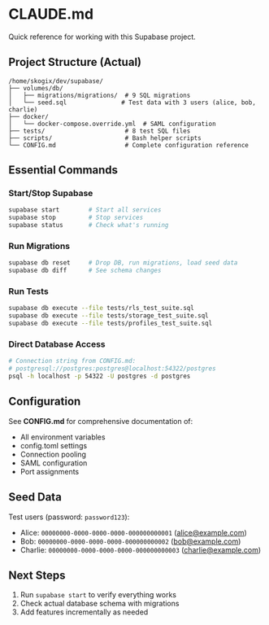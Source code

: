 # CLAUDE.md

Quick reference for working with this Supabase project.

## Project Structure (Actual)

```
/home/skogix/dev/supabase/
├── volumes/db/
│   ├── migrations/migrations/  # 9 SQL migrations
│   └── seed.sql               # Test data with 3 users (alice, bob, charlie)
├── docker/
│   └── docker-compose.override.yml  # SAML configuration
├── tests/                      # 8 test SQL files
├── scripts/                    # Bash helper scripts
└── CONFIG.md                   # Complete configuration reference
```

## Essential Commands

### Start/Stop Supabase
```bash
supabase start        # Start all services
supabase stop         # Stop services
supabase status       # Check what's running
```

### Run Migrations
```bash
supabase db reset     # Drop DB, run migrations, load seed data
supabase db diff      # See schema changes
```

### Run Tests
```bash
supabase db execute --file tests/rls_test_suite.sql
supabase db execute --file tests/storage_test_suite.sql
supabase db execute --file tests/profiles_test_suite.sql
```

### Direct Database Access
```bash
# Connection string from CONFIG.md:
# postgresql://postgres:postgres@localhost:54322/postgres
psql -h localhost -p 54322 -U postgres -d postgres
```

## Configuration

See **CONFIG.md** for comprehensive documentation of:
- All environment variables
- config.toml settings
- Connection pooling
- SAML configuration
- Port assignments

## Seed Data

Test users (password: `password123`):
- Alice: `00000000-0000-0000-0000-000000000001` (alice@example.com)
- Bob: `00000000-0000-0000-0000-000000000002` (bob@example.com)
- Charlie: `00000000-0000-0000-0000-000000000003` (charlie@example.com)

## Next Steps

1. Run `supabase start` to verify everything works
2. Check actual database schema with migrations
3. Add features incrementally as needed
